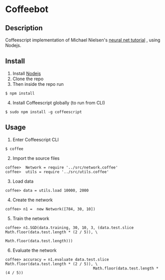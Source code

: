 # Coffeebot

## Description
Coffeescript implementation of Michael Nielsen's [neural net tutorial](http://neuralnetworksanddeeplearning.com/chap1.html) , using Nodejs.

## Install

1. Install [Nodejs](https://nodejs.org/en/)
2. Clone the repo
3. Then inside the repo run
```
$ npm install
```
4. Install Coffeescript globally (to run from CLI)
```
$ sudo npm install -g coffeescript
```

## Usage

1. Enter Coffeescript CLI
```
$ coffee
```
2. Import the source files
```
coffee>  Network = require '../src/network.coffee'
coffee>  utils = require '../src/utils.coffee'
```
3. Load data
```
coffee> data = utils.load 10000, 2000
```
4. Create the network
```
coffee> n1 =  new Network([784, 30, 10])
```
5. Train the network
```
coffee> n1.SGD(data.training, 30, 10, 3, (data.test.slice Math.floor(data.test.length * (2 / 5)), \
                                                 Math.floor(data.test.length)))
```
6. Evaluate the network
```
coffee> accuracy = n1.evaluate data.test.slice Math.floor(data.test.length * (2 / 5)), \
                                       Math.floor(data.test.length * (4 / 5))
```
